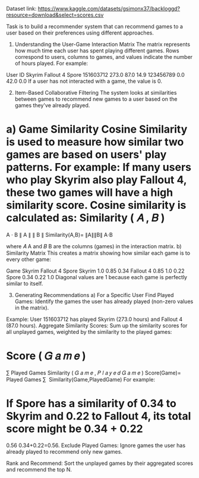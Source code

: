 Dataset link: https://www.kaggle.com/datasets/gsimonx37/backloggd?resource=download&select=scores.csv

Task is to build a recommender system that can recommend games to a user based on their preferences using different approaches.

1. Understanding the User-Game Interaction Matrix
The matrix represents how much time each user has spent playing different games. Rows correspond to users, columns to games, and values indicate the number of hours played. For example:

User ID	Skyrim	Fallout 4	Spore
151603712	273.0	87.0	14.9
123456789	0.0	42.0	0.0
If a user has not interacted with a game, the value is 0.

2. Item-Based Collaborative Filtering
The system looks at similarities between games to recommend new games to a user based on the games they've already played.

a) Game Similarity
Cosine Similarity is used to measure how similar two games are based on users' play patterns. For example:
If many users who play Skyrim also play Fallout 4, these two games will have a high similarity score.
Cosine similarity is calculated as:
Similarity
(
𝐴
,
𝐵
)
=
A
⋅
B
∥
A
∥
∥
B
∥
Similarity(A,B)= 
∥A∥∥B∥
A⋅B
​
 
where 
𝐴
A and 
𝐵
B are the columns (games) in the interaction matrix.
b) Similarity Matrix
This creates a matrix showing how similar each game is to every other game:

Game	Skyrim	Fallout 4	Spore
Skyrim	1.0	0.85	0.34
Fallout 4	0.85	1.0	0.22
Spore	0.34	0.22	1.0
Diagonal values are 1 because each game is perfectly similar to itself.

3. Generating Recommendations
a) For a Specific User
Find Played Games: Identify the games the user has already played (non-zero values in the matrix).

Example: User 151603712 has played Skyrim (273.0 hours) and Fallout 4 (87.0 hours).
Aggregate Similarity Scores: Sum up the similarity scores for all unplayed games, weighted by the similarity to the played games:

Score
(
𝐺
𝑎
𝑚
𝑒
)
=
∑
Played Games
Similarity
(
𝐺
𝑎
𝑚
𝑒
,
𝑃
𝑙
𝑎
𝑦
𝑒
𝑑
𝐺
𝑎
𝑚
𝑒
)
Score(Game)= 
Played Games
∑
​
 Similarity(Game,PlayedGame)
For example:

If Spore has a similarity of 0.34 to Skyrim and 0.22 to Fallout 4, its total score might be 
0.34
+
0.22
=
0.56
0.34+0.22=0.56.
Exclude Played Games: Ignore games the user has already played to recommend only new games.

Rank and Recommend: Sort the unplayed games by their aggregated scores and recommend the top N.
